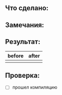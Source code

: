 ## Что сделано:


## Замечания:


## Результат:

|before|after|
|---|---|
|||

## Проверка:
- [ ] прошел компиляцию
